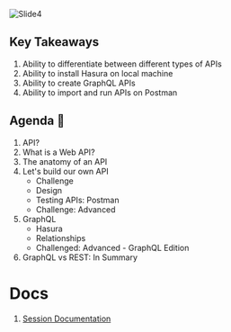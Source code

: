 ![Slide4](https://user-images.githubusercontent.com/80503666/133423787-84d47457-941d-4d50-a16f-d01a07300c77.jpeg)

## Key Takeaways

1. Ability to differentiate between different types of APIs
2. Ability to install Hasura on local machine
3. Ability to create GraphQL APIs
4. Ability to import and run APIs on Postman

## Agenda 📖
1. API?
2. What is a Web API?
3. The anatomy of an API
4. Let's build our own API
   - Challenge
   - Design
   - Testing APIs: Postman
   - Challenge: Advanced
5. GraphQL
   - Hasura
   - Relationships
   - Challenged: Advanced - GraphQL Edition
6. GraphQL vs REST: In Summary

# Docs
1. [Session Documentation](https://github.com/Samagra-Development/X-Series/blob/main/X4/SessionDoc.md)

